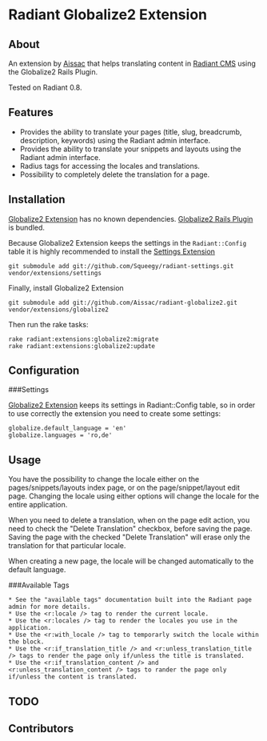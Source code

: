 Radiant Globalize2 Extension
===

About
---

An extension by [Aissac][aissac] that helps translating content in [Radiant CMS][radiant] using the Globalize2 Rails Plugin.

Tested on Radiant 0.8.

Features
---

* Provides the ability to translate your pages (title, slug, breadcrumb, description, keywords)  using the Radiant admin interface.
* Provides the ability to translate your snippets and layouts using the Radiant admin interface.
* Radius tags for accessing the locales and translations.
* Possibility to completely delete the translation for a page.

Installation
---

[Globalize2 Extension][arg2] has no known dependencies. [Globalize2 Rails Plugin][rg2] is bundled.

Because Globalize2 Extension keeps the settings in the `Radiant::Config` table it is highly recommended to install the [Settings Extension][rse]

    git submodule add git://github.com/Squeegy/radiant-settings.git vendor/extensions/settings
    
Finally, install Globalize2 Extension
  
    git submodule add git://github.com/Aissac/radiant-globalize2.git vendor/extensions/globalize2

Then run the rake tasks:

    rake radiant:extensions:globalize2:migrate
    rake radiant:extensions:globalize2:update

Configuration
---

###Settings

[Globalize2 Extension][arg2] keeps its settings in Radiant::Config table, so in order to use correctly the extension you need to create some settings:

    globalize.default_language = 'en'
    globalize.languages = 'ro,de'
  
Usage
---

You have the possibility to change the locale either on the pages/snippets/layouts index page, or on the page/snippet/layout edit page. Changing the locale using either options will change the locale for the entire application.

When you need to delete a translation, when on the page edit action, you need to check the "Delete Translation" checkbox, before saving the page. Saving the page with the checked "Delete Translation" will erase only the translation for that particular locale.

When creating a new page, the locale will be changed automatically to the default language.

###Available Tags

    * See the "available tags" documentation built into the Radiant page admin for more details.
    * Use the <r:locale /> tag to render the current locale.
    * Use the <r:locales /> tag to render the locales you use in the application.
    * Use the <r:with_locale /> tag to temporarly switch the locale within the block.
    * Use the <r:if_translation_title /> and <r:unless_translation_title /> tags to render the page only if/unless the title is translated.
    * Use the <r:if_translation_content /> and <r:unless_translation_content /> tags to rander the page only if/unless the content is translated.

TODO
---

Contributors
---

[rg2]: http://github.com/joshmh/globalize2
[aissac]: http://aissac.ro
[radiant]: http://radiantcms.org/
[rse]: http://github.com/Squeegy/radiant-settings
[arg2]: http://blog.aissac.ro/radiant/globalize2-extension/
